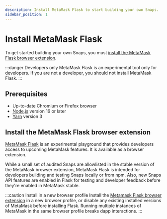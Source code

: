 ```yaml
---
description: Install MetaMask Flask to start building your own Snaps.
sidebar_position: 1
---
```


# Install MetaMask Flask

To get started building your own Snaps, you must [install the MetaMask Flask browser extension](#install-the-metamask-flask-browser-extension).

:::danger Developers only
MetaMask Flask is an experimental tool only for developers. 
If you are not a developer, you should not install MetaMask Flask. 
:::

## Prerequisites

- Up-to-date Chromium or Firefox browser
- [Node.js](https://nodejs.org/) version 16 or later
- [Yarn](https://yarnpkg.com/) version 3

## Install the MetaMask Flask browser extension

[MetaMask Flask](https://metamask.io/flask/) is an experimental playground that provides developers 
access to upcoming MetaMask features. It is available as a browser extension.

While a small set of audited Snaps are allowlisted in the stable version of the MetaMask browser
extension, MetaMask Flask is intended for developers building and testing Snaps locally or from npm.
Also, new Snaps API features are enabled in Flask for testing and developer feedback before they're
enabled in MetaMask stable.

:::caution Install in a new browser profile
Install the [Metamask Flask browser extension](https://chrome.google.com/webstore/detail/metamask-flask-developmen/ljfoeinjpaedjfecbmggjgodbgkmjkjk)
in a new browser profile, or disable any existing installed versions of MetaMask before installing
Flask. Running multiple instances of MetaMask in the same browser profile breaks dapp interactions.
:::
